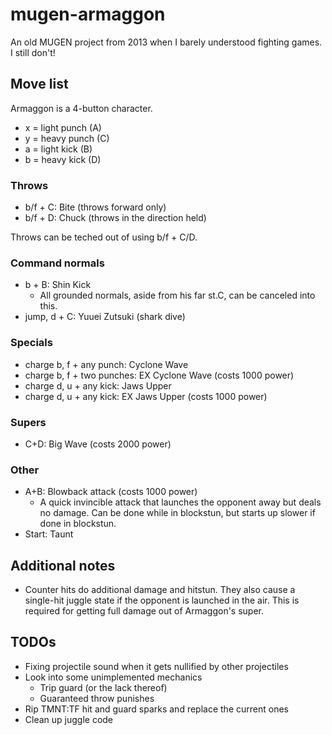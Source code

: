 # mugen-armaggon
An old MUGEN project from 2013 when I barely understood fighting games. I still don't!

## Move list

Armaggon is a 4-button character.
- x = light punch (A)
- y = heavy punch (C)
- a = light kick (B)
- b = heavy kick (D)

### Throws
- b/f + C: Bite (throws forward only)
- b/f + D: Chuck (throws in the direction held)

Throws can be teched out of using b/f + C/D.

### Command normals
- b + B: Shin Kick
  - All grounded normals, aside from his far st.C, can be canceled into this.
- jump, d + C: Yuuei Zutsuki (shark dive)

### Specials
- charge b, f + any punch: Cyclone Wave
- charge b, f + two punches: EX Cyclone Wave (costs 1000 power)
- charge d, u + any kick: Jaws Upper
- charge d, u + any kick: EX Jaws Upper (costs 1000 power)

### Supers
- C+D: Big Wave (costs 2000 power)

### Other
- A+B: Blowback attack (costs 1000 power)
  - A quick invincible attack that launches the opponent away but deals no damage. Can be done while in blockstun, but starts up slower if done in blockstun.
- Start: Taunt

## Additional notes

- Counter hits do additional damage and hitstun. They also cause a single-hit juggle state if the opponent is launched in the air. This is required for getting full damage out of Armaggon's super.

## TODOs

- Fixing projectile sound when it gets nullified by other projectiles
- Look into some unimplemented mechanics
  - Trip guard (or the lack thereof)
  - Guaranteed throw punishes
- Rip TMNT:TF hit and guard sparks and replace the current ones
- Clean up juggle code
